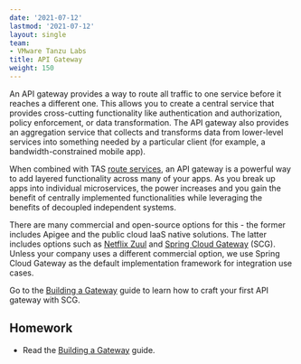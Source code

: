 ```yaml
---
date: '2021-07-12'
lastmod: '2021-07-12'
layout: single
team:
- VMware Tanzu Labs
title: API Gateway
weight: 150
---
```


An API gateway provides a way to route all traffic to one service before it reaches a different one. This allows you to create a central service that provides cross-cutting functionality like authentication and authorization, policy enforcement, or data transformation. The API gateway also provides an aggregation service that collects and transforms data from lower-level services into something needed by a particular client (for example, a bandwidth-constrained mobile app). 

When combined with TAS [route services](https://docs.pivotal.io/application-service/2-11/services/route-services.html), an API gateway is a powerful way to add layered functionality across many of your apps. As you break up apps into individual microservices, the power increases and you gain the benefit of centrally implemented functionalities while leveraging the benefits of decoupled independent systems.

There are many commercial and open-source options for this - the former includes Apigee and the public cloud IaaS native solutions. The latter includes options such as [Netflix Zuul](https://github.com/Netflix/zuul) and [Spring Cloud Gateway](https://spring.io/projects/spring-cloud-gateway) (SCG). Unless your company uses a different commercial option, we use Spring Cloud Gateway as the default implementation framework for integration use cases.

Go to the [Building a Gateway](https://spring.io/guides/gs/gateway/) guide to learn how to craft your first API gateway with SCG.


## Homework

- Read the [Building a Gateway](https://spring.io/guides/gs/gateway/) guide.
